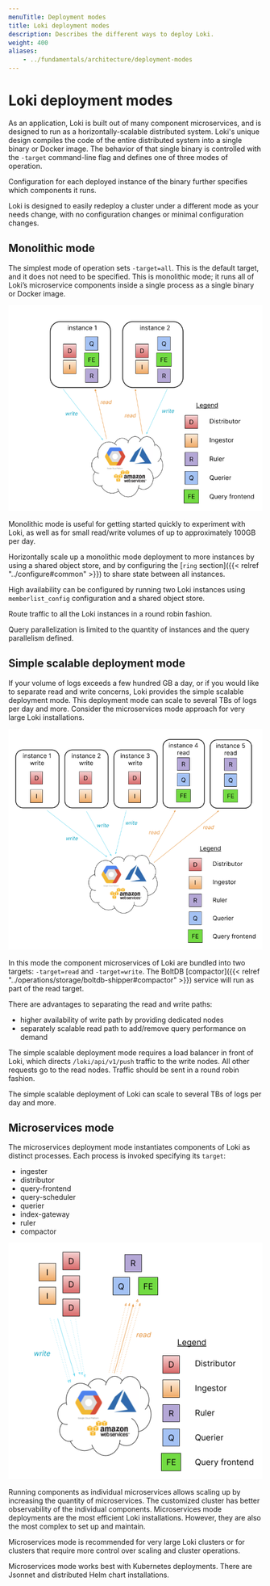 ```yaml
---
menuTitle: Deployment modes
title: Loki deployment modes
description: Describes the different ways to deploy Loki.
weight: 400
aliases:
    - ../fundamentals/architecture/deployment-modes
---
```

# Loki deployment modes

As an application, 
Loki is built out of many component microservices,
and is designed to run as a horizontally-scalable distributed system.
Loki's unique design compiles the code of the entire distributed system into
a single binary or Docker image.
The behavior of that single binary is controlled with
the `-target` command-line flag and defines one of three modes of operation.

Configuration for each deployed instance of the binary
further specifies which components it runs.

Loki is designed to easily redeploy a cluster under a different mode
as your needs change,
with no configuration changes or minimal configuration changes.

## Monolithic mode

The simplest mode of operation sets `-target=all`.
This is the default target,
and it does not need to be specified.
This is monolithic mode;
it runs all of Loki’s microservice components inside a single process
as a single binary or Docker image.

![monolithic mode diagram](./monolithic-mode.png)

Monolithic mode is useful for getting started quickly to experiment with Loki,
as well as for small read/write volumes of up to approximately 100GB per day.

Horizontally scale up a monolithic mode deployment to more instances
by using a shared object store, and by configuring the
[`ring` section]({{< relref "../configure#common" >}})
to share state between all instances.

High availability can be configured by running two Loki instances
using `memberlist_config` configuration and a shared object store.

Route traffic to all the Loki instances in a round robin fashion.

Query parallelization is limited to the quantity of instances
and the query parallelism defined.

## Simple scalable deployment mode

If your volume of logs exceeds a few hundred GB a day,
or if you would like to separate read and write concerns,
Loki provides the simple scalable deployment mode.
This deployment mode can scale to several TBs of logs per day and more.
Consider the microservices mode approach for very large Loki installations.

![simple scalable deployment mode diagram](./simple-scalable.png)

In this mode the component microservices of Loki are bundled into two targets:
`-target=read` and `-target=write`.
The BoltDB [compactor]({{< relref "../operations/storage/boltdb-shipper#compactor" >}}) 
service will run as part of the read target.

There are advantages to separating the read and write paths:

* higher availability of write path by providing dedicated nodes
* separately scalable read path to add/remove query performance on demand

The simple scalable deployment mode requires a load balancer in front of Loki,
which directs `/loki/api/v1/push` traffic to the write nodes.
All other requests go to the read nodes.
Traffic should be sent in a round robin fashion.

The simple scalable deployment of Loki can scale to
several TBs of logs per day and more.

## Microservices mode

The microservices deployment mode instantiates components of Loki
as distinct processes.
Each process is invoked specifying its `target`:

* ingester
* distributor
* query-frontend
* query-scheduler
* querier
* index-gateway
* ruler
* compactor

![microservices mode diagram](./microservices-mode.png)

Running components as individual microservices allows scaling up
by increasing the quantity of microservices.
The customized cluster has better observability of the individual components.
Microservices mode deployments are the most efficient Loki installations.
However, they are also the most complex to set up and maintain.

Microservices mode is recommended for very large Loki clusters
or for clusters that require more control over scaling and cluster operations.

Microservices mode works best with Kubernetes deployments.
There are Jsonnet and distributed Helm chart installations.

